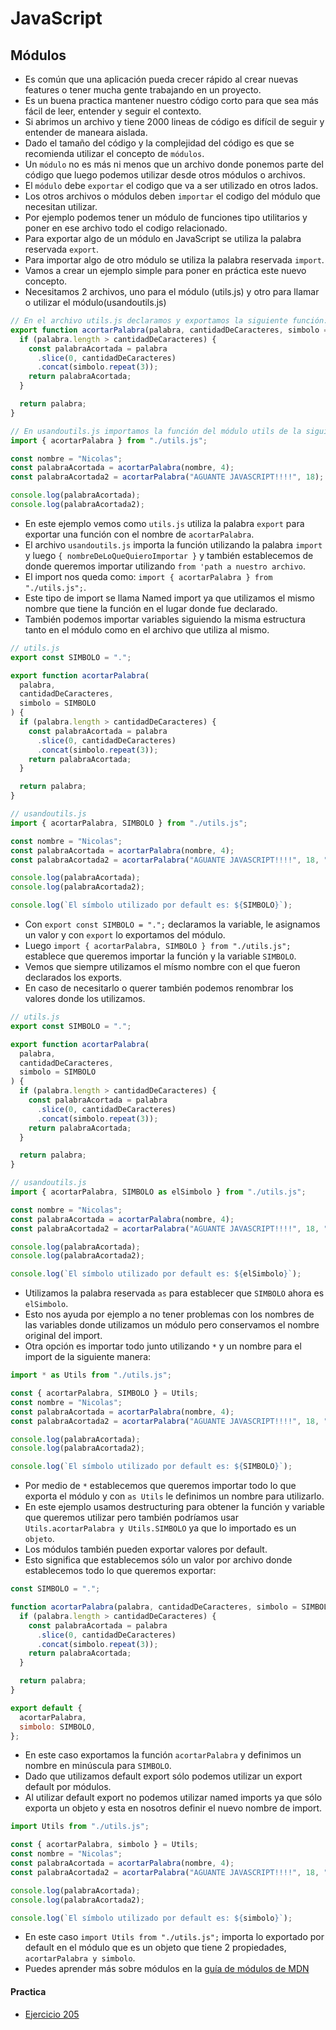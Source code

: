 # JavaScript

## Módulos

- Es común que una aplicación pueda crecer rápido al crear nuevas features o tener mucha gente trabajando en un proyecto.
- Es un buena practica mantener nuestro código corto para que sea más fácil de leer, entender y seguir el contexto.
- Si abrimos un archivo y tiene 2000 lineas de código es difícil de seguir y entender de maneara aislada.
- Dado el tamaño del código y la complejidad del código es que se recomienda utilizar el concepto de `módulos`.
- Un `módulo` no es más ni menos que un archivo donde ponemos parte del código que luego podemos utilizar desde otros módulos o archivos.
- El `módulo` debe `exportar` el codigo que va a ser utilizado en otros lados.
- Los otros archivos o módulos deben `importar` el codigo del módulo que necesitan utilizar.
- Por ejemplo podemos tener un módulo de funciones tipo utilitarios y poner en ese archivo todo el codigo relacionado.
- Para exportar algo de un módulo en JavaScript se utiliza la palabra reservada `export`.
- Para importar algo de otro módulo se utiliza la palabra reservada `import`.
- Vamos a crear un ejemplo simple para poner en práctica este nuevo concepto.
- Necesitamos 2 archivos, uno para el módulo (utils.js) y otro para llamar o utilizar el módulo(usandoutils.js)

```javascript
// En el archivo utils.js declaramos y exportamos la siguiente función:
export function acortarPalabra(palabra, cantidadDeCaracteres, simbolo = ".") {
  if (palabra.length > cantidadDeCaracteres) {
    const palabraAcortada = palabra
      .slice(0, cantidadDeCaracteres)
      .concat(simbolo.repeat(3));
    return palabraAcortada;
  }

  return palabra;
}

// En usandoutils.js importamos la función del módulo utils de la siguiente manera:
import { acortarPalabra } from "./utils.js";

const nombre = "Nicolas";
const palabraAcortada = acortarPalabra(nombre, 4);
const palabraAcortada2 = acortarPalabra("AGUANTE JAVASCRIPT!!!!", 18);

console.log(palabraAcortada);
console.log(palabraAcortada2);
```

- En este ejemplo vemos como `utils.js` utiliza la palabra `export` para exportar una función con el nombre de `acortarPalabra`.
- El archivo `usandoutils.js` importa la función utilizando la palabra `import` y luego `{ nombreDeLoQueQuieroImportar }` y también establecemos de donde queremos importar utilizando `from 'path a nuestro archivo`.
- El import nos queda como: `import { acortarPalabra } from "./utils.js";`.
- Este tipo de import se llama Named import ya que utilizamos el mismo nombre que tiene la función en el lugar donde fue declarado.
- También podemos importar variables siguiendo la misma estructura tanto en el módulo como en el archivo que utiliza al mismo.

```javascript
// utils.js
export const SIMBOLO = ".";

export function acortarPalabra(
  palabra,
  cantidadDeCaracteres,
  simbolo = SIMBOLO
) {
  if (palabra.length > cantidadDeCaracteres) {
    const palabraAcortada = palabra
      .slice(0, cantidadDeCaracteres)
      .concat(simbolo.repeat(3));
    return palabraAcortada;
  }

  return palabra;
}

// usandoutils.js
import { acortarPalabra, SIMBOLO } from "./utils.js";

const nombre = "Nicolas";
const palabraAcortada = acortarPalabra(nombre, 4);
const palabraAcortada2 = acortarPalabra("AGUANTE JAVASCRIPT!!!!", 18, "<3");

console.log(palabraAcortada);
console.log(palabraAcortada2);

console.log(`El símbolo utilizado por default es: ${SIMBOLO}`);
```

- Con `export const SIMBOLO = ".";` declaramos la variable, le asignamos un valor y con `export` lo exportamos del módulo.
- Luego `import { acortarPalabra, SIMBOLO } from "./utils.js";` establece que queremos importar la función y la variable `SIMBOLO`.
- Vemos que siempre utilizamos el mísmo nombre con el que fueron declarados los exports.
- En caso de necesitarlo o querer también podemos renombrar los valores donde los utilizamos.

```javascript
// utils.js
export const SIMBOLO = ".";

export function acortarPalabra(
  palabra,
  cantidadDeCaracteres,
  simbolo = SIMBOLO
) {
  if (palabra.length > cantidadDeCaracteres) {
    const palabraAcortada = palabra
      .slice(0, cantidadDeCaracteres)
      .concat(simbolo.repeat(3));
    return palabraAcortada;
  }

  return palabra;
}

// usandoutils.js
import { acortarPalabra, SIMBOLO as elSimbolo } from "./utils.js";

const nombre = "Nicolas";
const palabraAcortada = acortarPalabra(nombre, 4);
const palabraAcortada2 = acortarPalabra("AGUANTE JAVASCRIPT!!!!", 18, "<3");

console.log(palabraAcortada);
console.log(palabraAcortada2);

console.log(`El símbolo utilizado por default es: ${elSimbolo}`);
```

- Utilizamos la palabra reservada `as` para establecer que `SIMBOLO` ahora es `elSimbolo`.
- Esto nos ayuda por ejemplo a no tener problemas con los nombres de las variables donde utilizamos un módulo pero conservamos el nombre original del import.
- Otra opción es importar todo junto utilizando `*` y un nombre para el import de la siguiente manera:

```javascript
import * as Utils from "./utils.js";

const { acortarPalabra, SIMBOLO } = Utils;
const nombre = "Nicolas";
const palabraAcortada = acortarPalabra(nombre, 4);
const palabraAcortada2 = acortarPalabra("AGUANTE JAVASCRIPT!!!!", 18, "<3");

console.log(palabraAcortada);
console.log(palabraAcortada2);

console.log(`El símbolo utilizado por default es: ${SIMBOLO}`);
```

- Por medio de `*` establecemos que queremos importar todo lo que exporta el módulo y con `as Utils` le definimos un nombre para utilizarlo.
- En este ejemplo usamos destructuring para obtener la función y variable que queremos utilizar pero también podríamos usar `Utils.acortarPalabra y Utils.SIMBOLO` ya que lo importado es un `objeto`.
- Los módulos también pueden exportar valores por default.
- Esto significa que establecemos sólo un valor por archivo donde establecemos todo lo que queremos exportar:

```javascript
const SIMBOLO = ".";

function acortarPalabra(palabra, cantidadDeCaracteres, simbolo = SIMBOLO) {
  if (palabra.length > cantidadDeCaracteres) {
    const palabraAcortada = palabra
      .slice(0, cantidadDeCaracteres)
      .concat(simbolo.repeat(3));
    return palabraAcortada;
  }

  return palabra;
}

export default {
  acortarPalabra,
  simbolo: SIMBOLO,
};
```

- En este caso exportamos la función `acortarPalabra` y definimos un nombre en minúscula para `SIMBOLO`.
- Dado que utilizamos default export sólo podemos utilizar un export default por módulos.
- Al utilizar default export no podemos utilizar named imports ya que sólo exporta un objeto y esta en nosotros definir el nuevo nombre de import.

```javascript
import Utils from "./utils.js";

const { acortarPalabra, simbolo } = Utils;
const nombre = "Nicolas";
const palabraAcortada = acortarPalabra(nombre, 4);
const palabraAcortada2 = acortarPalabra("AGUANTE JAVASCRIPT!!!!", 18, "<3");

console.log(palabraAcortada);
console.log(palabraAcortada2);

console.log(`El símbolo utilizado por default es: ${simbolo}`);
```

- En este caso `import Utils from "./utils.js";` importa lo exportado por default en el módulo que es un objeto que tiene 2 propiedades, `acortarPalabra y simbolo`.
- Puedes aprender más sobre módulos en la [guía de módulos de MDN](https://developer.mozilla.org/es/docs/Web/JavaScript/Guide/Modules)

#### Practica

- [Ejercicio 205](../ejercicios/consignas/js/ej205.md)
